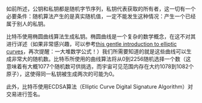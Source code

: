 如前所述，公钥和私钥都是随机字节序列，私钥代表获取的所有者，这一切有一个必要条件：随机算法产生的是真实随机值，一定不能发生这种情况：产生一个已经属于别人的私钥。

比特币使用椭圆曲线算法生成私钥。椭圆曲线是一个复杂的数学概念，在这不对其进行详述（如果非常感兴趣，可以参考[this gentle introduction to elliptic curves](http://andrea.corbellini.name/2015/05/17/elliptic-curve-cryptogr)，再次提醒：一大堆数学公式！）我们所需要知道的就是这些曲线可以生成非常大的随机数。比特币所使用的曲线算法将从0到2256随机选择一个数（这意味着有大概1077个随机数可供挑选，而宇宙可见范围内存在大约1078到1082个原子），这使得同一私钥被生成两次的可能为0。

此外，比特币使用ECDSA算法（Elliptic Curve Digital Signature Algorithm）对交易进行签名。

